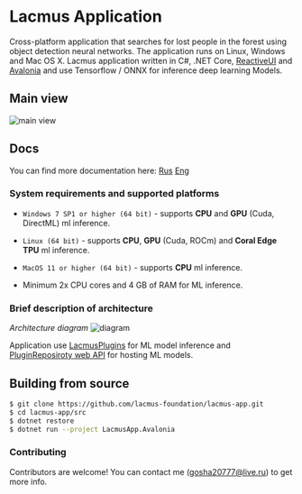 # Lacmus Application

Cross-platform application that searches for lost people in the forest using object detection neural networks. The application runs on Linux, Windows and Mac OS X. Lacmus application written in C#, .NET Core, [ReactiveUI](https://github.com/reactiveui/ReactiveUI) and [Avalonia](https://github.com/AvaloniaUI/Avalonia) and use Tensorflow / ONNX for inference deep learning Models.

## Main view

![main view](docs/main_view.png)

## Docs

You can find more documentation here: [Rus](https://docs.lacmus.tech/v/russian) [Eng](https://docs.lacmus.tech)

### System requirements and supported platforms

- `Windows 7 SP1 or higher (64 bit)` - supports **CPU** and **GPU** (Cuda, DirectML) ml inference.
- `Linux (64 bit)` - supports **CPU**, **GPU** (Cuda, ROCm) and **Coral Edge TPU** ml inference.
- `MacOS 11 or higher (64 bit)`  - supports **CPU** ml inference.

- Minimum 2x CPU cores and 4 GB of RAM for ML inference.

### Brief description of architecture
*Architecture diagram*
![diagram](docs/app_arch.png)

Application use [LacmusPlugins](https://github.com/lacmus-foundation/lacmus-plugins) for ML model inference and [PluginReposiroty web API](https://github.com/lacmus-foundation/lacmus-plugins-repository) for hosting ML models.

## Building from source

```bash
$ git clone https://github.com/lacmus-foundation/lacmus-app.git
$ cd lacmus-app/src
$ dotnet restore
$ dotnet run --project LacmusApp.Avalonia
```

### Contributing
Contributors are welcome! You can contact me (gosha20777@live.ru) to get more info.